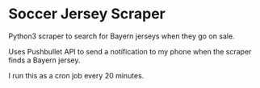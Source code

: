 # Soccer Jersey Scraper
Python3 scraper to search for Bayern jerseys when they go on sale.

Uses Pushbullet API to send a notification to my phone when the scraper finds a Bayern jersey.

I run this as a cron job every 20 minutes.
